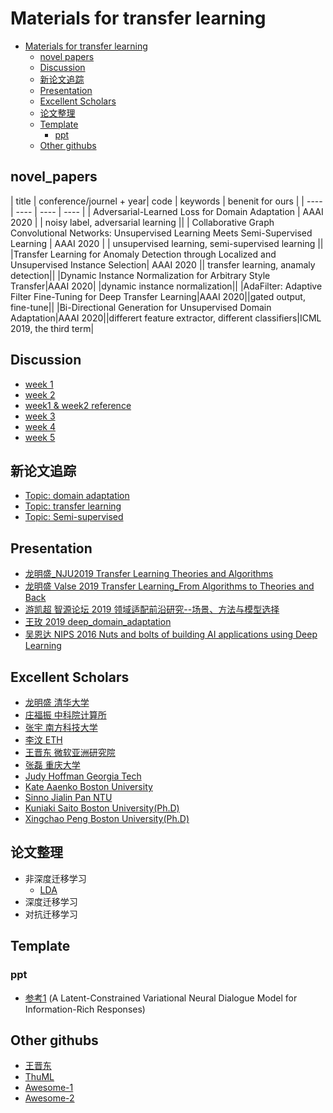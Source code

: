 # Materials for transfer learning

- [Materials for transfer learning](#materials-for-transfer-learning)
  * [novel papers](#novel_papers)
  * [Discussion](#discussion)
  * [新论文追踪](#新论文追踪)
  * [Presentation](#presentation)
  * [Excellent Scholars](#excellent-scholars)
  * [论文整理](#论文整理)
  * [Template](#Template)
    + [ppt](#ppt)
  * [Other githubs](#other-githubs)
 
## novel_papers
|  title   | conference/journel + year| code | keywords |  benenit for ours |
|  ----  | ----  | ---- | ---- |
| Adversarial-Learned Loss for Domain Adaptation  | AAAI 2020 |  | noisy label, adversarial learning ||
| Collaborative Graph Convolutional Networks: Unsupervised Learning Meets Semi-Supervised Learning  | AAAI 2020 |  | unsupervised learning, semi-supervised learning ||
|Transfer Learning for Anomaly Detection through Localized and Unsupervised Instance Selection| AAAI 2020 || transfer learning, anamaly detection||
|Dynamic Instance Normalization for Arbitrary Style Transfer|AAAI 2020| |dynamic instance normalization||
|AdaFilter: Adaptive Filter Fine-Tuning for Deep Transfer Learning|AAAI 2020||gated output, fine-tune||
|Bi-Directional Generation for Unsupervised Domain Adaptation|AAAI 2020||differert feature extractor, different classifiers|ICML 2019, the third term|
## Discussion

   - [week 1](https://github.com/dududuAA/TL_group/tree/master/discuss/week1_10-14)
   - [week 2](https://github.com/dududuAA/TL_group/tree/master/discuss/week2_10-23)
   - [week1 & week2 reference](https://github.com/dududuAA/TL_group/blob/master/discuss/week1%262%E5%8F%82%E8%80%83.pdf)
   - [week 3](https://github.com/dududuAA/TL/tree/master/discuss/week3_10-30)
   - [week 4](https://github.com/dududuAA/TL/tree/master/discuss/week4_11-07)
   - [week 5](https://github.com/dududuAA/TL/tree/master/discuss/week5_11-13)
   
## 新论文追踪

- [Topic: domain adaptation](http://arxitics.com/search?q=domain%20adaptation&sort=updated)
- [Topic: transfer learning](http://arxitics.com/search?q=transfer%20learning&sort=updated#1904.01376/abstract)
- [Topic: Semi-supervised](http://arxitics.com/search?q=semi-supervised&sort=updated)
		  
## Presentation
   
   - [龙明盛_NJU2019 Transfer Learning Theories and Algorithms](https://github.com/dududuAA/TL_group/tree/master/presentation/%E9%BE%99%E6%98%8E%E7%9B%9B_NJU2019_Transfer%20Learning%20Theories%20and%20Algorithms)
   - [龙明盛 Valse 2019 Transfer Learning_From Algorithms to Theories and Back](https://github.com/dududuAA/TL_group/tree/master/presentation/%E9%BE%99%E6%98%8E%E7%9B%9B_valse2019_Transfer%20Learning_From%20Algorithms%20to%20Theories%20and%20Back)
   - [游凯超 智源论坛 2019 领域适配前沿研究--场景、方法与模型选择](https://www.bilibili.com/video/BV15J411W7KX?from=search&seid=8739501206493640960)
   - [王玫   2019 deep_domain_adaptation](https://github.com/dududuAA/TL_group/tree/master/presentation/%E7%8E%8B%E7%8E%AB_2019_deep_domain_adaptation)
   - [吴恩达 NIPS 2016  Nuts and bolts of building AI applications using Deep Learning](https://github.com/dududuAA/TL_group/tree/master/presentation/%E5%90%B4%E6%81%A9%E8%BE%BE_NIPS2016_Nuts%20and%20bolts%20of%20building%20AI%20applications%20using%20Deep%20Learning)
   
## Excellent Scholars
- [龙明盛 清华大学](http://ise.thss.tsinghua.edu.cn/~mlong/)
- [庄福振 中科院计算所](http://www.intsci.ac.cn/users/zhuangfuzhen/)
- [张宇 南方科技大学](https://yuzhanghk.github.io/)
- [李汶 ETH](http://www.vision.ee.ethz.ch/~liwenw/)
- [王晋东 微软亚洲研究院](http://jd92.wang/)
- [张磊 重庆大学](http://www.leizhang.tk/)
- [Judy Hoffman Georgia Tech](https://www.cc.gatech.edu/~judy/)
- [Kate Aaenko Boston University](https://www.bu.edu/cs/profiles/kate-saenko/)
- [Sinno Jialin Pan NTU](https://www.ntu.edu.sg/home/sinnopan/index.html)
- [Kuniaki Saito Boston University(Ph.D)](http://cs-people.bu.edu/keisaito/)
- [Xingchao Peng Boston University(Ph.D)](http://cs-people.bu.edu/xpeng/)

## 论文整理

   - 非深度迁移学习
		- [LDA](https://github.com/dududuAA/TL/tree/master/%E8%AE%BA%E6%96%87%E6%95%B4%E7%90%86/%E9%9D%9E%E6%B7%B1%E5%BA%A6%E8%BF%81%E7%A7%BB%E5%AD%A6%E4%B9%A0/LDA)
   - 深度迁移学习
   - 对抗迁移学习

## Template
  
  ### ppt
  - [参考1](https://github.com/dududuAA/TL_group/blob/master/template/ppt/%E5%8F%82%E8%80%831.pptx) (A Latent-Constrained Variational Neural Dialogue Model for Information-Rich Responses)

## Other githubs
- [王晋东](https://github.com/jindongwang)
- [ThuML](https://github.com/thuml)
- [Awesome-1](https://github.com/zhaoxin94/awsome-domain-adaptation#distance-based-methods)
- [Awesome-2](https://github.com/barebell/DA)
